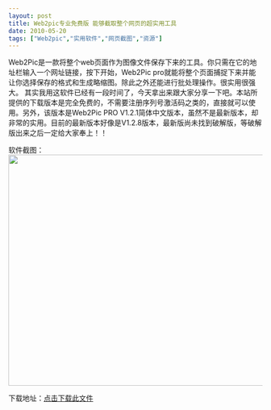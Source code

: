 ```yaml
---
layout: post
title: Web2pic专业免费版 能够截取整个网页的超实用工具		
date: 2010-05-20
tags: ["Web2pic","实用软件","网页截图","资源"]
---
```


Web2Pic是一款将整个web页面作为图像文件保存下来的工具。你只需在它的地址栏输入一个网址链接，按下开始，Web2Pic pro就能将整个页面捕捉下来并能让你选择保存的格式和生成略缩图。除此之外还能进行批处理操作。很实用很强大。
其实我用这软件已经有一段时间了，今天拿出来跟大家分享一下吧。本站所提供的下载版本是完全免费的，不需要注册序列号激活码之类的，直接就可以使用。另外，该版本是Web2Pic PRO V1.2.1简体中文版本，虽然不是最新版本，却非常的实用。目前的最新版本好像是V1.2.8版本，最新版尚未找到破解版，等破解版出来之后一定给大家奉上！！

软件截图：
<a href="web2pic.jpg"><img class="alignnone size-full wp-image-274" title="web2pic" src="http://www.saqqdy.com/wp-content/uploads/2010/09/web2pic.jpg" alt="" width="733" height="458" /></a>

下载地址：<a href="http://pan.baidu.com/share/link?shareid=132488&uk=1661085386">点击下载此文件</a>		